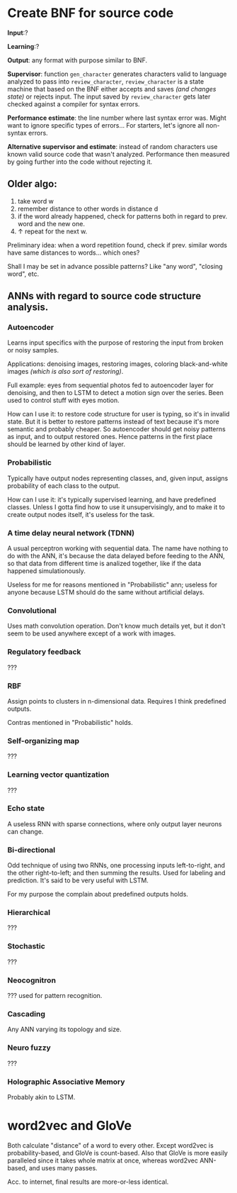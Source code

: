 # Create BNF for source code

**Input**:?

**Learning**:?

**Output**: any format with purpose similar to BNF.

**Supervisor**: function `gen_character` generates characters valid to language analyzed to pass into `review_character`, `review_character` is a state machine that based on the BNF either accepts and saves *(and changes state)* or rejects input. The input saved by `review_character` gets later checked against a compiler for syntax errors.

**Performance estimate**: the line number where last syntax error was. Might want to ignore specific types of errors… For starters, let's ignore all non-syntax errors.

**Alternative supervisor and estimate**: instead of random characters use known valid source code that wasn't analyzed. Performance then measured by going further into the code without rejecting it.

## Older algo:

1. take word w
2. remember distance to other words in distance d
3. if the word already happened, check for patterns both in regard to prev. word and the new one.
5. ↑ repeat for the next w.

Preliminary idea: when a word repetition found, check if prev. similar words have same distances to words… which ones?

Shall I may be set in advance possible patterns? Like "any word", "closing word", etc.

## ANNs with regard to source code structure analysis.

### Autoencoder

Learns input specifics with the purpose of restoring the input from broken or noisy samples.

Applications: denoising images, restoring images, coloring black-and-white images *(which is also sort of restoring)*.

Full example: eyes from sequential photos fed to autoencoder layer for denoising, and then to LSTM to detect a motion sign over the series. Been used to control stuff with eyes motion.

How can I use it: to restore code structure for user is typing, so it's in invalid state. But it is better to restore patterns instead of text because it's more semantic and probably cheaper. So autoencoder should get noisy patterns as input, and to output restored ones. Hence patterns in the first place should be learned by other kind of layer.

### Probabilistic

Typically have output nodes representing classes, and, given input, assigns probability of each class to the output.

How can I use it: it's typically supervised learning, and have predefined classes. Unless I gotta find how to use it unsupervisingly, and to make it to create output nodes itself, it's useless for the task.

### A time delay neural network (TDNN)

A usual perceptron working with sequential data. The name have nothing to do with the ANN, it's because the data delayed before feeding to the ANN, so that data from different time is analized together, like if the data happened simulationously.

Useless for me for reasons mentioned in "Probabilistic" ann; useless for anyone because LSTM should do the same without artificial delays.

### Convolutional

Uses math convolution operation. Don't know much details yet, but it don't seem to be used anywhere except of a work with images.

### Regulatory feedback

???

### RBF

Assign points to clusters in n-dimensional data. Requires I think predefined outputs.

Contras mentioned in "Probabilistic" holds.

### Self-organizing map

???

### Learning vector quantization

???

### Echo state

A useless RNN with sparse connections, where only output layer neurons can change.

### Bi-directional

Odd technique of using two RNNs, one processing inputs left-to-right, and the other right-to-left; and then summing the results. Used for labeling and prediction. It's said to be very useful with LSTM.

For my purpose the complain about predefined outputs holds.

### Hierarchical

???


### Stochastic

???

### Neocognitron

??? used for pattern recognition.

### Cascading

Any ANN varying its topology and size.

### Neuro fuzzy

???

### Holographic Associative Memory

Probably akin to LSTM.

# word2vec and GloVe

Both calculate "distance" of a word to every other. Except word2vec is probability-based, and GloVe is count-based. Also that GloVe is more easily paralleled since it takes whole matrix at once, whereas word2vec ANN-based, and uses many passes.

Acc. to internet, final results are more-or-less identical.
